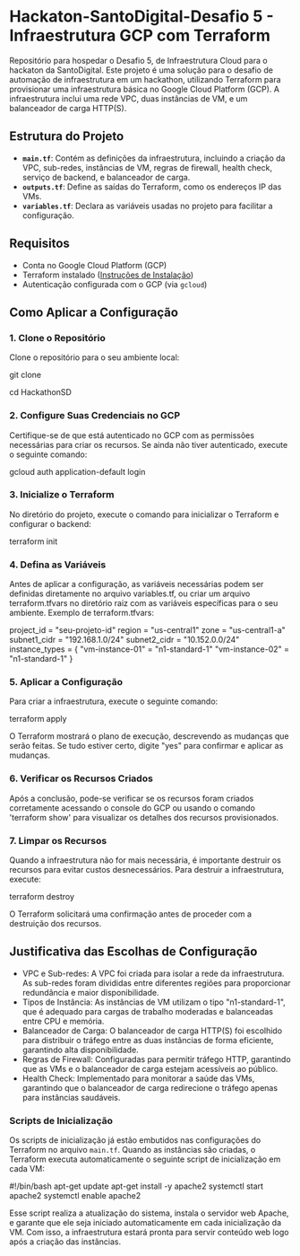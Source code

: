 # Hackaton-SantoDigital-Desafio 5 - Infraestrutura GCP com Terraform

Repositório para hospedar o Desafio 5, de Infraestrutura Cloud para o hackaton da SantoDigital.
Este projeto é uma solução para o desafio de automação de infraestrutura em um hackathon, utilizando Terraform para provisionar uma infraestrutura básica no Google Cloud Platform (GCP). A infraestrutura inclui uma rede VPC, duas instâncias de VM, e um balanceador de carga HTTP(S).

## Estrutura do Projeto

- **`main.tf`**: Contém as definições da infraestrutura, incluindo a criação da VPC, sub-redes, instâncias de VM, regras de firewall, health check, serviço de backend, e balanceador de carga.
- **`outputs.tf`**: Define as saídas do Terraform, como os endereços IP das VMs.
- **`variables.tf`**: Declara as variáveis usadas no projeto para facilitar a configuração.

## Requisitos

- Conta no Google Cloud Platform (GCP)
- Terraform instalado ([Instruções de Instalação](https://learn.hashicorp.com/tutorials/terraform/install-cli))
- Autenticação configurada com o GCP (via `gcloud`)

## Como Aplicar a Configuração

### 1. Clone o Repositório

Clone o repositório para o seu ambiente local:

   git clone <link-do-seu-repositorio>
   
   cd HackathonSD
   
### 2. Configure Suas Credenciais no GCP
Certifique-se de que está autenticado no GCP com as permissões necessárias para criar os recursos. Se ainda não tiver autenticado, execute o seguinte comando:

  gcloud auth application-default login

### 3. Inicialize o Terraform
No diretório do projeto, execute o comando para inicializar o Terraform e configurar o backend:

  terraform init

### 4.  Defina as Variáveis
Antes de aplicar a configuração, as variáveis necessárias podem ser definidas diretamente no arquivo variables.tf, ou criar um arquivo terraform.tfvars no diretório raiz com as variáveis específicas para o seu ambiente. Exemplo de terraform.tfvars:

  project_id    = "seu-projeto-id"
  region        = "us-central1"
  zone          = "us-central1-a"
  subnet1_cidr  = "192.168.1.0/24"
  subnet2_cidr  = "10.152.0.0/24"
  instance_types = {
    "vm-instance-01" = "n1-standard-1"
    "vm-instance-02" = "n1-standard-1"
  }

### 5. Aplicar a Configuração
Para criar a infraestrutura, execute o seguinte comando:

  terraform apply

O Terraform mostrará o plano de execução, descrevendo as mudanças que serão feitas. Se tudo estiver certo, digite "yes" para confirmar e aplicar as mudanças.

### 6. Verificar os Recursos Criados
Após a conclusão, pode-se verificar se os recursos foram criados corretamente acessando o console do GCP ou usando o comando 'terraform show' para visualizar os detalhes dos recursos provisionados.

### 7. Limpar os Recursos
Quando a infraestrutura não for mais necessária, é importante destruir os recursos para evitar custos desnecessários. Para destruir a infraestrutura, execute:

  terraform destroy
  
O Terraform solicitará uma confirmação antes de proceder com a destruição dos recursos.

## Justificativa das Escolhas de Configuração

 - VPC e Sub-redes: A VPC foi criada para isolar a rede da infraestrutura. As sub-redes foram divididas entre diferentes regiões para proporcionar redundância e maior disponibilidade.
 - Tipos de Instância: As instâncias de VM utilizam o tipo "n1-standard-1", que é adequado para cargas de trabalho moderadas e balanceadas entre CPU e memória.
 - Balanceador de Carga: O balanceador de carga HTTP(S) foi escolhido para distribuir o tráfego entre as duas instâncias de forma eficiente, garantindo alta disponibilidade.
 - Regras de Firewall: Configuradas para permitir tráfego HTTP, garantindo que as VMs e o balanceador de carga estejam acessíveis ao público.
 - Health Check: Implementado para monitorar a saúde das VMs, garantindo que o balanceador de carga redirecione o tráfego apenas para instâncias saudáveis.


### **Scripts de Inicialização**

Os scripts de inicialização já estão embutidos nas configurações do Terraform no arquivo `main.tf`. Quando as instâncias são criadas, o Terraform executa automaticamente o seguinte script de inicialização em cada VM:

  #!/bin/bash
  apt-get update
  apt-get install -y apache2
  systemctl start apache2
  systemctl enable apache2

Esse script realiza a atualização do sistema, instala o servidor web Apache, e garante que ele seja iniciado automaticamente em cada inicialização da VM.
Com isso, a infraestrutura estará pronta para servir conteúdo web logo após a criação das instâncias.
